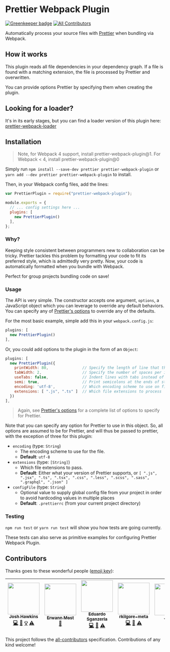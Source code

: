 # Prettier Webpack Plugin

[![Greenkeeper badge](https://badges.greenkeeper.io/hawkins/prettier-webpack-plugin.svg)](https://greenkeeper.io/)
[![All Contributors](https://img.shields.io/badge/all_contributors-6-orange.svg?style=flat-square)](#contributors)

Automatically process your source files with [Prettier](https://github.com/jlongster/prettier) when bundling via Webpack.

## How it works

This plugin reads all file dependencies in your dependency graph.
If a file is found with a matching extension, the file is processed by Prettier and overwritten.

You can provide options Prettier by specifying them when creating the plugin.

## Looking for a loader?

It's in its early stages, but you can find a loader version of this plugin here: [prettier-webpack-loader](https://github.com/hawkins/prettier-webpack-loader)

## Installation

> Note, for Webpack 4 support, install prettier-webpack-plugin@1. For Webpack < 4, install prettier-webpack-plugin@0

Simply run `npm install --save-dev prettier prettier-webpack-plugin` or `yarn add --dev prettier prettier-webpack-plugin` to install.

Then, in your Webpack config files, add the lines:

```JavaScript
var PrettierPlugin = require("prettier-webpack-plugin");

module.exports = {
  // ... config settings here ...
  plugins: [
    new PrettierPlugin()
  ],
};

```

### Why?

Keeping style consistent between programmers new to collaboration can be tricky.
Prettier tackles this problem by formatting your code to fit its preferred style, which is admittedly very pretty.
Now, your code is automatically formatted when you bundle with Webpack.

Perfect for group projects bundling code on save!

### Usage

The API is very simple.
The constructor accepts one argument, `options`, a JavaScript object which you can leverage to override any default behaviors.
You can specify any of [Prettier's options](https://github.com/jlongster/prettier#api) to override any of the defaults.

For the most basic example, simple add this in your `webpack.config.js`:

```JavaScript
plugins: [
  new PrettierPlugin()
],
```

Or, you could add options to the plugin in the form of an `Object`:

```JavaScript
plugins: [
  new PrettierPlugin({
    printWidth: 80,               // Specify the length of line that the printer will wrap on.
    tabWidth: 2,                  // Specify the number of spaces per indentation-level.
    useTabs: false,               // Indent lines with tabs instead of spaces.
    semi: true,                   // Print semicolons at the ends of statements.
    encoding: 'utf-8',            // Which encoding scheme to use on files
    extensions: [ ".js", ".ts" ]  // Which file extensions to process
  })
],
```

> Again, see [Prettier's options](https://github.com/jlongster/prettier#api) for a complete list of options to specify for Prettier.

Note that you can specify any option for Prettier to use in this object. So, all options are assumed to be for Prettier, and will thus be passed to prettier, with the exception of three for this plugin:

- `encoding` (type: `String`)
  - The encoding scheme to use for the file.
  -  **Default**: `utf-8`
- `extensions` (type: `[String]`)
  - Which file extensions to pass.
  - **Default**: Either what your version of Prettier supports, or `[ ".js", ".jsx", ".ts", ".tsx", ".css", ".less", ".scss", ".sass", ".graphql", ".json" ]`
- `configFile` (type: `String`)
  - Optional value to supply global config file from your project in order to avoid hardcoding values in multiple places
  - **Default**: `.prettierrc` (from your current project directory)

### Testing

`npm run test` or `yarn run test` will show you how tests are going currently.

These tests can also serve as primitive examples for configuring Prettier Webpack Plugin.

## Contributors

Thanks goes to these wonderful people ([emoji key](https://github.com/kentcdodds/all-contributors#emoji-key)):

<!-- ALL-CONTRIBUTORS-LIST:START - Do not remove or modify this section -->
<!-- prettier-ignore -->
| [<img src="https://avatars3.githubusercontent.com/u/9123458?v=3" width="100px;"/><br /><sub><b>Josh Hawkins</b></sub>](http://hawkins.github.io/)<br />[💻](https://github.com/hawkins/prettier-webpack-plugin/commits?author=hawkins "Code") [📖](https://github.com/hawkins/prettier-webpack-plugin/commits?author=hawkins "Documentation") [💡](#example-hawkins "Examples") [⚠️](https://github.com/hawkins/prettier-webpack-plugin/commits?author=hawkins "Tests") | [<img src="https://avatars0.githubusercontent.com/u/655838?v=3" width="100px;"/><br /><sub><b>Erwann Mest</b></sub>](http://kud.io)<br />[📖](https://github.com/hawkins/prettier-webpack-plugin/commits?author=kud "Documentation") | [<img src="https://avatars2.githubusercontent.com/u/15572427?v=3" width="100px;"/><br /><sub><b>Eduardo Sganzerla</b></sub>](http://esganzerla.com.br)<br />[💻](https://github.com/hawkins/prettier-webpack-plugin/commits?author=esganzerla "Code") [📖](https://github.com/hawkins/prettier-webpack-plugin/commits?author=esganzerla "Documentation") [⚠️](https://github.com/hawkins/prettier-webpack-plugin/commits?author=esganzerla "Tests") | [<img src="https://avatars2.githubusercontent.com/u/15929189?v=4" width="100px;"/><br /><sub><b>rkilgore-meta</b></sub>](https://github.com/rkilgore-meta)<br />[💻](https://github.com/hawkins/prettier-webpack-plugin/commits?author=rkilgore-meta "Code") [🤔](#ideas-rkilgore-meta "Ideas, Planning, & Feedback") [⚠️](https://github.com/hawkins/prettier-webpack-plugin/commits?author=rkilgore-meta "Tests") | [<img src="https://avatars1.githubusercontent.com/u/830470?v=4" width="100px;"/><br /><sub><b>Jacob</b></sub>](http://jacob.wtf)<br />[🤔](#ideas-jacobbuck "Ideas, Planning, & Feedback") | [<img src="https://avatars1.githubusercontent.com/u/1934760?v=4" width="100px;"/><br /><sub><b>Jason Salzman</b></sub>](https://github.com/jasonsalzman)<br />[💻](https://github.com/hawkins/prettier-webpack-plugin/commits?author=jasonsalzman "Code") [📖](https://github.com/hawkins/prettier-webpack-plugin/commits?author=jasonsalzman "Documentation") [🤔](#ideas-jasonsalzman "Ideas, Planning, & Feedback") [⚠️](https://github.com/hawkins/prettier-webpack-plugin/commits?author=jasonsalzman "Tests") |
| :---: | :---: | :---: | :---: | :---: | :---: |
<!-- ALL-CONTRIBUTORS-LIST:END -->


This project follows the [all-contributors](https://github.com/kentcdodds/all-contributors) specification. Contributions of any kind welcome!
